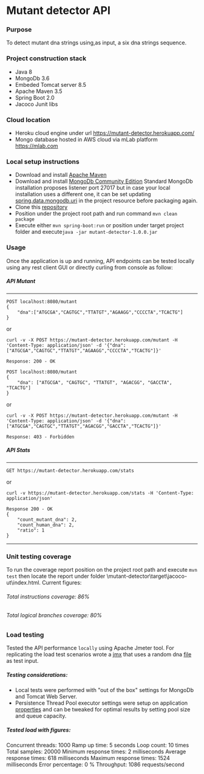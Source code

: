 # Mutant detector API
### Purpose
To detect mutant dna strings using,as input, a six dna strings sequence. 
### Project construction stack
- Java 8
- MongoDb 3.6
- Embeded Tomcat server 8.5
- Apache Maven 3.5
- Spring Boot 2.0
- Jacoco Junit libs
### Cloud location
- Heroku cloud engine under url https://mutant-detector.herokuapp.com/
- Mongo database hosted in AWS cloud via mLab platform https://mlab.com

### Local setup instructions
- Download and install [Apache Maven](https://maven.apache.org/download.cgi)
- Download and install [MongoDb Community Edition](https://www.mongodb.com/download-center#community)
Standard MongoDb installation proposes listener port 27017 but in case your local installation uses a different one, it can be set updating [spring.data.mongodb.uri](https://github.com/jguzman-ar/mutant-detector/blob/master/src/main/resources/application.properties) in the project resource before packaging again.
- Clone this [repository](https://github.com/jguzman-ar/mutant-detector.git)
- Position under the project root path and run command 
 ```mvn clean package```
- Execute either ```mvn spring-boot:run``` or position under target project folder and execute```java -jar mutant-detector-1.0.0.jar```

### Usage
Once the application is up and running, API endpoints can be tested locally using any rest client GUI or directly curling from console as follow:

##### API Mutant
-----
```
POST localhost:8080/mutant
{
    "dna":["ATGCGA","CAGTGC","TTATGT","AGAAGG","CCCCTA","TCACTG"]
}
```
or 
```
curl -v -X POST https://mutant-detector.herokuapp.com/mutant -H 'Content-Type: application/json' -d '{"dna":["ATGCGA","CAGTGC","TTATGT","AGAAGG","CCCCTA","TCACTG"]}'
```
```
Response: 200 - OK
```

```
POST localhost:8080/mutant
{
	"dna": ["ATGCGA", "CAGTGC", "TTATGT", "AGACGG", "GACCTA", "TCACTG"]
}
```
or
```
curl -v -X POST https://mutant-detector.herokuapp.com/mutant -H 'Content-Type: application/json' -d '{"dna":["ATGCGA","CAGTGC","TTATGT","AGACGG","GACCTA","TCACTG"]}'
```
```
Response: 403 - Forbidden
```
##### API Stats
-----
```
GET https://mutant-detector.herokuapp.com/stats
``` 
or 
```
curl -v https://mutant-detector.herokuapp.com/stats -H 'Content-Type: application/json'
```
```
Response 200 - OK 
{
    "count_mutant_dna": 2,
    "count_human_dna": 2,
    "ratio": 1
}
```
----
### Unit testing coverage

To run the coverage report position on the project root path and execute ```mvn test``` then locate the report under folder
\mutant-detector\target\jacoco-ut\index.html. Current figures: 
###### Total instructions coverage: 86%
###### Total logical branches coverage: 80%
### Load testing 
Tested the API performance `locally` using Apache Jmeter tool. For replicating the load test scenarios wrote a [jmx](https://github.com/jguzman-ar/mutant-detector/blob/master/src/test/java/com/magneto/resources/mutant-detector.jmx) that uses a random dna [file](https://github.com/jguzman-ar/mutant-detector/blob/master/src/test/java/com/magneto/resources/randomDna.csv) as test input. 
##### Testing considerations: 
- Local tests were performed with "out of the box" settings for MongoDb and Tomcat Web Server.
- Persistence Thread Pool executor settings were setup on application [properties](https://github.com/jguzman-ar/mutant-detector/blob/master/src/main/resources/application.properties) and can be tweaked for optimal results by setting pool size and queue capacity.

##### Tested load with figures: 
Concurrent threads: 1000
Ramp up time: 5 seconds
Loop count: 10 times
Total samples: 20000
Minimum response times: 2 milliseconds
Average response times: 618 milliseconds
Maximum response times: 1524 milliseconds
Error percentage: 0 %
Throughput: 1086 requests/second








